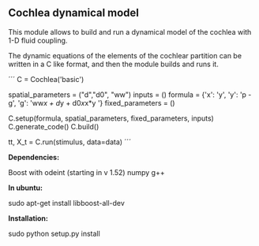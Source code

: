 <H2>Cochlea dynamical model</H2>

This module allows to build and run a dynamical model of the cochlea with 1-D fluid coupling.

The dynamic equations of the elements of the cochlear partition can be written in a C like format, and then the module builds and runs it.

´´´
C = Cochlea('basic')

spatial_parameters = ("d","d0", "ww")
inputs = ()
formula = {'x': 'y',
           'y': 'p - g',
           'g': 'ww*x + d*y + d0*x*x*y '}
fixed_parameters = ()

C.setup(formula, spatial_parameters, fixed_parameters, inputs)
C.generate_code()
C.build()

tt, X_t = C.run(stimulus, data=data)
´´´


**Dependencies:**

Boost with odeint (starting in v 1.52)
numpy
g++

**In ubuntu:**

sudo apt-get install libboost-all-dev

**Installation:**

sudo python setup.py install

